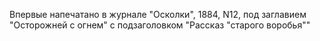 <!--2016-11-05 12:46:06-->
Впервые напечатано в журнале "Осколки", 1884, N12, под заглавием "Осторожней с огнем" с подзаголовком "Рассказ "старого воробья""